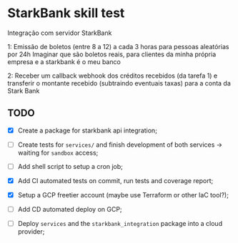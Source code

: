 # StarkBank skill test
Integração com servidor StarkBank

1: Emissão de boletos (entre 8 a 12) a cada 3 horas para pessoas aleatórias por 24h
    Imaginar que são boletos reais, para clientes da minha própria empresa e a starkbank é o meu banco


2: Receber um callback webhook dos créditos recebidos (da tarefa 1) e transferir o montante recebido (subtraindo eventuais taxas) para a conta da Stark Bank


## TODO
- [x] Create a package for starkbank api integration;
- [ ] Create tests for `services/` and finish development of both services -> waiting for `sandbox` access;
- [ ] Add shell script to setup a cron job;
- [x] Add CI automated tests on commit, run tests and coverage report;
- [x] Setup a GCP freetier account (maybe use Terraform or other IaC tool?);
- [ ] Add CD automated deploy on GCP;
- [ ] Deploy `services` and the `starkbank_integration` package into a cloud provider;

